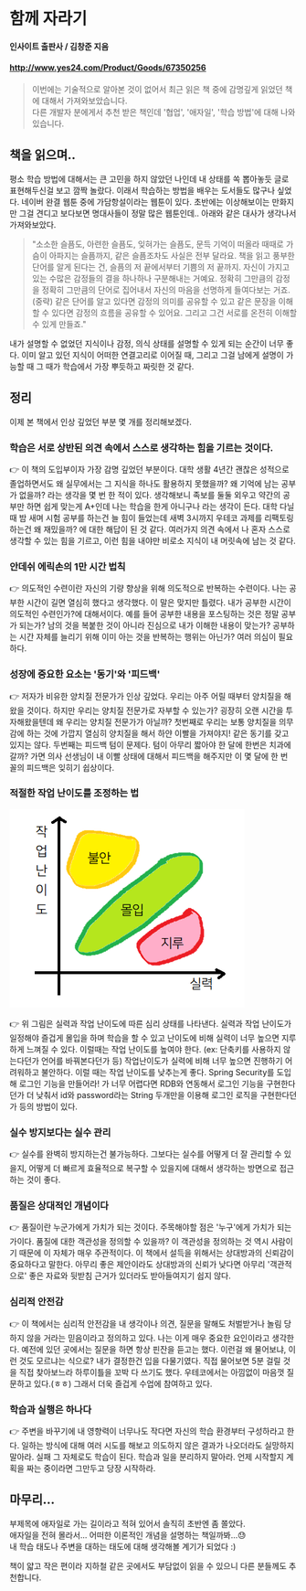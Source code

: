 # 함께 자라기
#### 인사이트 출판사 / 김창준 지음  
#### http://www.yes24.com/Product/Goods/67350256

> 이번에는 기술적으로 알아본 것이 없어서 최근 읽은 책 중에 감명깊게 읽었던 책에 대해서 가져와보았습니다.  
> 다른 개발자 분에게서 추천 받은 책인데 '협업', '애자일', '학습 방법'에 대해 나와있습니다.

## 책을 읽으며..
 평소 학습 방법에 대해서는 큰 고민을 하지 않았던 나인데 내 상태를 쏙 뽑아놓듯 글로 표현해두신걸 보고 깜짝 놀랐다.
 이래서 학습하는 방법을 배우는 도서들도 많구나 싶었다. 네이버 완결 웹툰 중에 가담항설이라는 웹툰이 있다. 
 초반에는 이상해보이는 만화지만 그걸 견디고 보다보면 명대사들이 정말 많은 웹툰인데.. 아래와 같은 대사가 생각나서 가져와보았다.

> "소소한 슬픔도, 아련한 슬픔도, 잊혀가는 슬픔도, 문득 기억이 떠올라 때때로 가슴이 아파지는 슬픔까지, 같은 슬픔조차도 사실은 전부 달라요. 책을 읽고 풍부한 단어를 알게 된다는 건, 슬픔의 저 끝에서부터 기쁨의 저 끝까지. 자신이 가지고 있는 수많은 감정들의 결을 하나하나 구분해내는 거예요. 정확히 그만큼의 감정을 정확히 그만큼의 단어로 집어내서 자신의 마음을 선명하게 들여다보는 거죠. (중략) 같은 단어를 알고 있다면 감정의 의미를 공유할 수 있고 같은 문장을 이해할 수 있다면 감정의 흐름을 공유할 수 있어요. 그리고 그건 서로를 온전히 이해할 수 있게 만들죠."

내가 설명할 수 없었던 지식이나 감정, 의식 상태를 설명할 수 있게 되는 순간이 너무 좋다.
이미 알고 있던 지식이 어떠한 연결고리로 이어질 때, 그리고 그걸 남에게 설명이 가능할 때 그 때가 학습에서 가장 뿌듯하고 짜릿한 것 같다.

## 정리
이제 본 책에서 인상 깊었던 부분 몇 개를 정리해보겠다.

### 학습은 서로 상반된 의견 속에서 스스로 생각하는 힘을 기르는 것이다.
👉 이 책의 도입부이자 가장 감명 깊었던 부분이다. 
대학 생활 4년간 괜찮은 성적으로 졸업하면서도 왜 실무에서는 그 지식을 하나도 활용하지 못했을까? 
왜 기억에 남는 공부가 없을까? 라는 생각을 몇 번 한 적이 있다. 
생각해보니 족보를 둘둘 외우고 약간의 공부만 하면 쉽게 맞는게 A+인데 나는 학습을 한게 아니구나 라는 생각이 든다. 
대학 다닐 때 밤 새며 시험 공부를 하는건 늘 힘이 들었는데 새벽 3시까지 우테코 과제를 리팩토링하는건 왜 재밌을까? 에 대한 해답이 된 것 같다. 
여러가지 의견 속에서 나 혼자 스스로 생각할 수 있는 힘을 기르고, 이런 힘을 내야만 비로소 지식이 내 머릿속에 남는 것 같다.

### 안데쉬 에릭손의 1만 시간 법칙
👉 의도적인 수련이란 자신의 기량 향상을 위해 의도적으로 반복하는 수련이다. 
나는 공부한 시간이 길면 열심히 했다고 생각했다. 이 말은 맞지만 틀렸다. 
내가 공부한 시간이 의도적인 수련인가?에 대해서이다. 
예를 들어 공부한 내용을 포스팅하는 것은 정말 공부가 되는가? 
남의 것을 복붙한 것이 아니라 진심으로 내가 이해한 내용이 맞는가? 
공부하는 시간 자체를 늘리기 위해 이미 아는 것을 반복하는 행위는 아닌가? 
여러 의심이 필요하다.

### 성장에 중요한 요소는 '동기'와 '피드백'
👉 저자가 비유한 양치질 전문가가 인상 깊었다. 
우리는 아주 어릴 때부터 양치질을 해왔을 것이다. 
하지만 우리는 양치질 전문가로 자부할 수 있는가? 
굉장히 오랜 시간을 투자해왔을텐데 왜 우리는 양치질 전문가가 아닐까? 
첫번째로 우리는 보통 양치질을 의무감에 하는 것에 가깝지 열심히 양치질을 해서 하얀 이빨을 가져야지! 같은 동기를 갖고 있지는 않다. 
두번째는 피드백 텀이 문제다. 텀이 아무리 짧아야 한 달에 한번은 치과에 갈까? 
가면 의사 선생님이 내 이빨 상태에 대해서 피드백을 해주지만 이 몇 달에 한 번 꼴의 피드백은 잊히기 쉽상이다.

### 적절한 작업 난이도를 조정하는 법
![img](./images/작업난이도.png)

👉 위 그림은 실력과 작업 난이도에 따른 심리 상태를 나타낸다. 
실력과 작업 난이도가 일정해야 즐겁게 몰입을 하며 학습을 할 수 있고 난이도에 비해 실력이 너무 높으면 지루하게 느껴질 수 있다. 
이럴때는 작업 난이도를 높여야 한다. (ex: 단축키를 사용하지 않는다던가 언어를 바꿔본다던가 등) 
작업난이도가 실력에 비해 너무 높으면 진행하기 어려워하고 불안하다. 
이럴 때는 작업 난이도를 낮추는게 좋다. 
Spring Security를 도입해 로그인 기능을 만들어라! 가 너무 어렵다면 RDB와 연동해서 로그인 기능을 구현한다던가 더 낮춰서 id와 password라는 String 두개만을 이용해 로그인 로직을 구현한다던가 등의 방법이 있다.

### 실수 방지보다는 실수 관리
👉 실수를 완벽히 방지하는건 불가능하다. 
그보다는 실수를 어떻게 더 잘 관리할 수 있을지, 어떻게 더 빠르게 효율적으로 복구할 수 있을지에 대해서 생각하는 방면으로 접근하는 것이 좋다.

### 품질은 상대적인 개념이다
👉 품질이란 누군가에게 가치가 되는 것이다. 
주목해야할 점은 '누구'에게 가치가 되는가이다. 
품질에 대한 객관성을 정의할 수 있을까? 이 객관성을 정의하는 것 역시 사람이기 때문에 이 자체가 매우 주관적이다. 
이 책에서 설득을 위해서는 상대방과의 신뢰감이 중요하다고 말한다. 
아무리 좋은 제안이라도 상대방과의 신뢰가 낮다면 아무리 '객관적으로' 좋은 자료와 뒷받침 근거가 있더라도 받아들여지기 쉽지 않다.

### 심리적 안전감
👉 이 책에서는 심리적 안전감을 내 생각이나 의견, 질문을 말해도 처벌받거나 놀림 당하지 않을 거라는 믿음이라고 정의하고 있다. 
나는 이게 매우 중요한 요인이라고 생각한다. 
예전에 있던 곳에서는 질문을 하면 항상 핀잔을 듣고는 했다. 
이런걸 왜 물어보냐, 이런 것도 모르냐는 식으로? 내가 결정한건 입을 다물기였다. 
직접 물어보면 5분 걸릴 것을 직접 찾아보느라 하루이틀을 꼬박 다 쓰기도 했다. 
우테코에서는 아낌없이 마음껏 질문하고 있다.(ㅎㅎ) 
그래서 더욱 즐겁게 수업에 참여하고 있다.

### 학습과 실행은 하나다
👉 주변을 바꾸기에 내 영향력이 너무나도 작다면 자신의 학습 환경부터 구성하라고 한다. 
일하는 방식에 대해 여러 시도를 해보고 의도하지 않은 결과가 나오더라도 실망하지 말아라. 
실패 그 자체로도 학습이 된다. 
학습과 일을 분리하지 말아라. 
언제 시작할지 계획을 짜는 중이라면 그만두고 당장 시작하라.

## 마무리...
부제목에 애자일로 가는 길이라고 적혀 있어서 솔직히 초반엔 좀 쫄았다.  
애자일을 전혀 몰라서... 어떠한 이론적인 개념을 설명하는 책일까봐...😓  
내 학습 태도나 주변을 대하는 태도에 대해 생각해볼 계기가 되었다 :)

책이 얇고 작은 편이라 지하철 같은 곳에서도 부담없이 읽을 수 있으니 다른 분들께도 추천합니다.